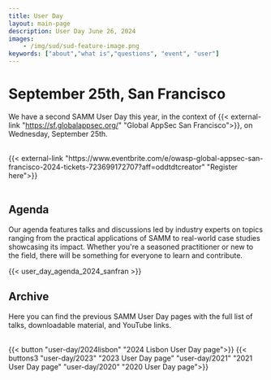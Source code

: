 ```yaml
---
title: User Day
layout: main-page
description: User Day June 26, 2024
images:
    - /img/sud/sud-feature-image.png
keywords: ["about","what is","questions", "event", "user"]
---
```

# September 25th, San Francisco

We have a second SAMM User Day this year, in the context of {{< external-link "https://sf.globalappsec.org/" "Global AppSec San Francisco">}}, on Wednesday, September 25th.

<br/>
{{< external-link "https://www.eventbrite.com/e/owasp-global-appsec-san-francisco-2024-tickets-723699172707?aff=oddtdtcreator" "Register here">}}

<br/>
<br/>

## Agenda

Our agenda features talks and discussions led by industry experts on topics ranging from the practical applications of SAMM to real-world case studies showcasing its impact. Whether you're a seasoned practitioner or new to the field, there will be something for everyone to learn and contribute.

{{< user_day_agenda_2024_sanfran >}}


## Archive

Here you can find the previous SAMM User Day pages with the full list of talks, downloadable material, and YouTube links.
<br/><br/>

{{< button "user-day/2024lisbon" "2024 Lisbon User Day page">}}
{{< buttons3 "user-day/2023" "2023 User Day page" "user-day/2021" "2021 User Day page" "user-day/2020" "2020 User Day page">}}
